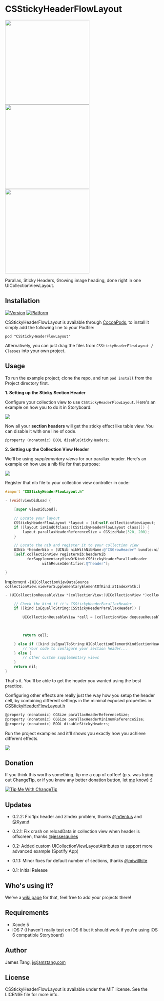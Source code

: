 # CSStickyHeaderFlowLayout

<!--![](http://cl.ly/image/1D2i0746180b/1*pev9ZXJAZ2MYoF8-R_nbRA.gif)-->

<img src="http://f.cl.ly/items/05130s2r0X1j1x1N0Q3n/spotify-48-16-half.gif" width="276"/>
<img src="http://f.cl.ly/items/3q2u35013o0y0G2o3X1v/carshare-32-16-half.gif" width="276"/>
<img src="http://f.cl.ly/items/3l0F1F3Y0s1M1F3a2r0d/ripple.gif" width="276"/>

Parallax, Sticky Headers, Growing image heading, done right in one
UICollectionViewLayout.

## Installation

[![Version](http://cocoapod-badges.herokuapp.com/v/CSStickyHeaderFlowLayout/badge.png)](http://cocoadocs.org/docsets/CSStickyHeaderFlowLayout)
[![Platform](http://cocoapod-badges.herokuapp.com/p/CSStickyHeaderFlowLayout/badge.png)](http://cocoadocs.org/docsets/CSStickyHeaderFlowLayout)


CSStickyHeaderFlowLayout is available through [CocoaPods](http://cocoapods.org), to install
it simply add the following line to your Podfile:

    pod "CSStickyHeaderFlowLayout"

Alternatively, you can just drag the files from `CSStickyHeaderFlowLayout / Classes` into your own project.


## Usage

To run the example project; clone the repo, and run `pod install` from the Project directory first.

**1. Setting up the Sticky Section Header**

Configure your collection view to use `CSStickyHeaderFlowLayout`. Here's an example on how you to do it in Storyboard.

![](http://f.cl.ly/items/32183h2q18171k323J07/csstickyheaderflowlayout-class.jpg)

Now all your **section headers** will get the sticky effect like table view. You can disable it with one line of code.

```objective-c
@property (nonatomic) BOOL disableStickyHeaders;
```

**2. Setting up the Collection View Header**

We'll be using _supplementary views_ for our parallax header. Here's an example on how use a nib file for that purpose:

![](http://f.cl.ly/items/0x1L0U2x1U0g2q2E1i3Z/header-grow.jpeg)

Register that nib file to your collection view controller in code:

```objective-c
#import "CSStickyHeaderFlowLayout.h"

- (void)viewDidLoad {

    [super viewDidLoad];

    // Locate your layout
    CSStickyHeaderFlowLayout *layout = (id)self.collectionViewLayout;
    if ([layout isKindOfClass:[CSStickyHeaderFlowLayout class]]) {
        layout.parallaxHeaderReferenceSize = CGSizeMake(320, 200);
    }

    // Locate the nib and register it to your collection view
    UINib *headerNib = [UINib nibWithNibName:@"CSGrowHeader" bundle:nil];
    [self.collectionView registerNib:headerNib
          forSupplementaryViewOfKind:CSStickyHeaderParallaxHeader
                 withReuseIdentifier:@"header"];

}
```

Implement `-[UICollectionViewDataSource collectionView:viewForSupplementaryElementOfKind:atIndexPath:]`

```objective-c
- (UICollectionReusableView *)collectionView:(UICollectionView *)collectionView viewForSupplementaryElementOfKind:(NSString *)kind atIndexPath:(NSIndexPath *)indexPath {

    // Check the kind if it's CSStickyHeaderParallaxHeader
    if ([kind isEqualToString:CSStickyHeaderParallaxHeader]) {

        UICollectionReusableView *cell = [collectionView dequeueReusableSupplementaryViewOfKind:kind
                                                                            withReuseIdentifier:@"header"
                                                                                   forIndexPath:indexPath];

        return cell;

    } else if ([kind isEqualToString:UICollectionElementKindSectionHeader]) {
        // Your code to configure your section header...
    } else {
        // other custom supplementary views
    }
    return nil;
}
```

That's it. You'll be able to get the header you wanted using the best practice.

Configuring other effects are really just the way how you setup the header cell, by combining different settings in the minimal exposed properties in [CSStickyHeaderFlowLayout.h][]

```objective-c
@property (nonatomic) CGSize parallaxHeaderReferenceSize;
@property (nonatomic) CGSize parallaxHeaderMinimumReferenceSize;
@property (nonatomic) BOOL disableStickyHeaders;
```

Run the project examples and it'll shows you exactly how you achieve different effects.

![](http://f.cl.ly/items/313D2n3R0H0e0x090B3X/different-header.jpeg)



## Donation

If you think this worths something, tip me a cup of coffee! (p.s. was trying out ChangeTip, or if you know any better donation button, let [me](http://twitter.com/@jamztang) know) :)

<a target="_blank" href="http://jamztang.tip.me">
  <img
    alt="Tip Me With ChangeTip"
    src="https://cdn.changetip.com/img/logos/tipme_round.png"/>
</a>


## Updates

- 0.2.2: Fix 1px header and zIndex problem, thanks
  [@m1entus](https://github.com/m1entus) and [@Xyand](https://github.com/Xyand)

- 0.2.1: Fix crash on reloadData in collection view when header is offscreen, thanks [@jessesquires](https://github.com/jessesquires)

- 0.2: Added custom UICollectionViewLayoutAttributes to support more advanced example (Spotify App)

- 0.1.1: Minor fixes for default number of sections, thanks [@miwillhite](https://github.com/miwillhite)

- 0.1: Initial Release

## Who's using it?

We've a [wiki page][made] for that, feel free to add your projects there!

## Requirements

- Xcode 5
- iOS 7 (I haven't really test on iOS 6 but it should work if you're using iOS 6 compatible Storyboard)

## Author

James Tang, j@jamztang.com

## License

CSStickyHeaderFlowLayout is available under the MIT license. See the LICENSE file for more info.

[CSStickyHeaderFlowLayout.h]:https://github.com/jamztang/CSStickyHeaderFlowLayout/blob/master/Classes/CSStickyHeaderFlowLayout.h

[Carshare]:http://carshare.hk
[Ripple]:http://ripplechat.io
[made]:https://github.com/jamztang/CSStickyHeaderFlowLayout/wiki
